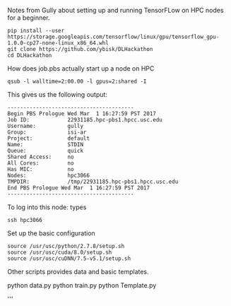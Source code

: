 Notes from Gully about setting up and running TensorFLow on HPC nodes for a beginner.

```
pip install --user https://storage.googleapis.com/tensorflow/linux/gpu/tensorflow_gpu-1.0.0-cp27-none-linux_x86_64.whl
git clone https://github.com/ybisk/DLHackathon
cd DLHackathon
```

How does job.pbs actually start up a node on HPC   
```
qsub -l walltime=2:00.00 -l gpus=2:shared -I
```

This gives us the following output:

```
----------------------------------------
Begin PBS Prologue Wed Mar  1 16:27:59 PST 2017
Job ID:            22931185.hpc-pbs1.hpcc.usc.edu
Username:          gully
Group:             isi-ar
Project:           default
Name:              STDIN
Queue:             quick
Shared Access:     no
All Cores:         no
Has MIC:           no
Nodes:             hpc3066 
TMPDIR:            /tmp/22931185.hpc-pbs1.hpcc.usc.edu
End PBS Prologue Wed Mar  1 16:27:59 PST 2017
----------------------------------------
```
To log into this node: types

```
ssh hpc3066
```

Set up the basic configuration

```
source /usr/usc/python/2.7.8/setup.sh
source /usr/usc/cuda/8.0/setup.sh
source /usr/usc/cuDNN/7.5-v5.1/setup.sh
``` 
Other scripts provides data and basic templates. 

python data.py
python train.py 
python Template.py

'''
